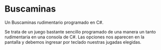 # Buscaminas
Un Buscaminas rudimentario programado en C#.

Se trata de un juego bastante sencillo programado de una manera un tanto rudimentaria en una consola de C#. Las opciones nos aparecen en la pantalla y debemos ingresar por teclado nuestras jugadas elegidas.
